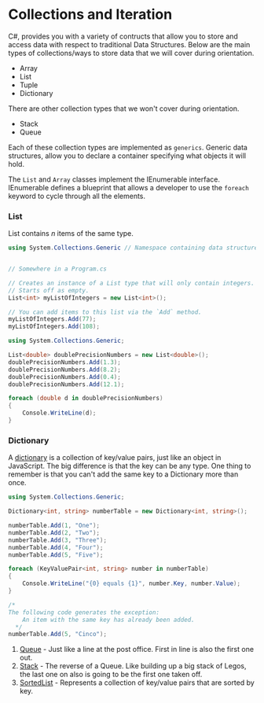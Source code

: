 # Collections and Iteration

C#, provides you with a variety of contructs that allow you to store and access data with respect to traditional Data Structures. Below are the main types of collections/ways to store data that we will cover during orientation.

- Array
- List
- Tuple
- Dictionary

There are other collection types that we won't cover during orientation.

- Stack
- Queue

Each of these collection types are implemented as `generics`. Generic data structures, allow you to declare a container specifying what objects it will hold.

The `List` and `Array` classes implement the IEnumerable interface. IEnumerable defines a blueprint that allows a developer to use the `foreach` keyword to cycle through all the elements.

### List

List contains *n* items of the same type.


```cs
using System.Collections.Generic // Namespace containing data structures


// Somewhere in a Program.cs

// Creates an instance of a List type that will only contain integers.
// Starts off as empty.
List<int> myListOfIntegers = new List<int>();

// You can add items to this list via the `Add` method.
myListOfIntegers.Add(77);
myListOfIntegers.Add(108);
```

```cs
using System.Collections.Generic;

List<double> doublePrecisionNumbers = new List<double>();
doublePrecisionNumbers.Add(1.3);
doublePrecisionNumbers.Add(8.2);
doublePrecisionNumbers.Add(0.4);
doublePrecisionNumbers.Add(12.1);

foreach (double d in doublePrecisionNumbers)
{
    Console.WriteLine(d);
}
```

### Dictionary

A [dictionary](https://msdn.microsoft.com/en-us/library/xfhwa508.aspx) is a collection of key/value pairs, just like an object in JavaScript. The big difference is that the key can be any type. One thing to remember is that you can't add the same key to a Dictionary more than once.

```cs
using System.Collections.Generic;

Dictionary<int, string> numberTable = new Dictionary<int, string>();

numberTable.Add(1, "One");
numberTable.Add(2, "Two");
numberTable.Add(3, "Three");
numberTable.Add(4, "Four");
numberTable.Add(5, "Five");

foreach (KeyValuePair<int, string> number in numberTable)
{
    Console.WriteLine("{0} equals {1}", number.Key, number.Value);
}

/*
The following code generates the exception:
    An item with the same key has already been added.
  */
numberTable.Add(5, "Cinco");
```

1. [Queue](https://msdn.microsoft.com/en-us/library/7977ey2c.aspx) - Just like a line at the post office. First in line is also the first one out.
1. [Stack](https://msdn.microsoft.com/en-us/library/3278tedw.aspx) - The reverse of a Queue. Like building up a big stack of Legos, the last one on also is going to be the first one taken off.
1. [SortedList](https://msdn.microsoft.com/en-us/library/ms132319.aspx) - Represents a collection of key/value pairs that are sorted by key.